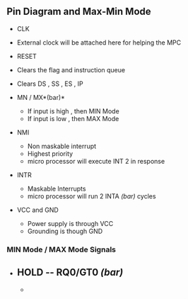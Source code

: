 ## Pin Diagram and Max-Min Mode
- CLK
 - External clock will be attached here for helping the MPC

- RESET
 - Clears the flag and instruction queue
 - Clears DS , SS , ES , IP

- MN / MX*(bar)*
  - If input is high , then MIN Mode
  - If input is low , then MAX Mode

- NMI
  - Non maskable interrupt
  - Highest priority
  - micro processor will execute INT 2 in response

- INTR
  - Maskable Interrupts
  - micro processor will run 2 INTA *(bar)* cycles

- VCC and GND
  - Power supply is through VCC
  - Grounding is though GND

### MIN Mode / MAX Mode Signals

- HOLD -- RQ0/GT0 *(bar)*
  -
  - 
